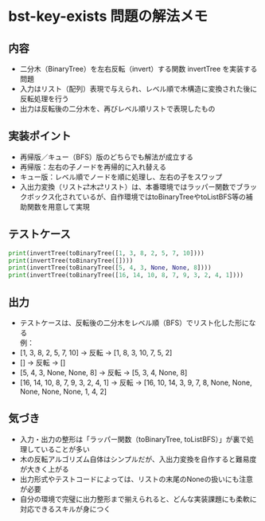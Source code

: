 # bst-key-exists 問題の解法メモ

## 内容
- 二分木（BinaryTree）を左右反転（invert）する関数 invertTree を実装する問題
- 入力はリスト（配列）表現で与えられ、レベル順で木構造に変換された後に反転処理を行う
- 出力は反転後の二分木を、再びレベル順リストで表現したもの

## 実装ポイント
- 再帰版／キュー（BFS）版のどちらでも解法が成立する
- 再帰版：左右の子ノードを再帰的に入れ替える
- キュー版：レベル順でノードを順に処理し、左右の子をスワップ
- 入出力変換（リスト⇄木⇄リスト）は、本番環境ではラッパー関数でブラックボックス化されているが、自作環境ではtoBinaryTreeやtoListBFS等の補助関数を用意して実現

## テストケース
```python
print(invertTree(toBinaryTree([1, 3, 8, 2, 5, 7, 10])))
print(invertTree(toBinaryTree([])))
print(invertTree(toBinaryTree([5, 4, 3, None, None, 8])))
print(invertTree(toBinaryTree([16, 14, 10, 8, 7, 9, 3, 2, 4, 1])))
```
## 出力
- テストケースは、反転後の二分木をレベル順（BFS）でリスト化した形になる  
例：
- [1, 3, 8, 2, 5, 7, 10] → 反転 → [1, 8, 3, 10, 7, 5, 2]
- [] → 反転 → []
- [5, 4, 3, None, None, 8] → 反転 → [5, 3, 4, None, 8]
- [16, 14, 10, 8, 7, 9, 3, 2, 4, 1] → 反転 → [16, 10, 14, 3, 9, 7, 8, None, None, None, None, None, 1, 4, 2]

## 気づき
- 入力・出力の整形は「ラッパー関数（toBinaryTree, toListBFS）」が裏で処理していることが多い
- 木の反転アルゴリズム自体はシンプルだが、入出力変換を自作すると難易度が大きく上がる
- 出力形式やテストコードによっては、リストの末尾のNoneの扱いにも注意が必要
- 自分の環境で完璧に出力整形まで揃えられると、どんな実装課題にも柔軟に対応できるスキルが身につく